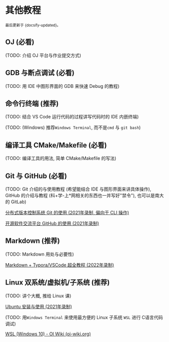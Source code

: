 # 其他教程

<small>最后更新于 {docsify-updated}。</small>

## OJ (必看) 

(TODO: 介绍 OJ 平台与作业提交方式)

## GDB 与断点调试 (必看) 

(TODO: 用 IDE 中图形界面的 GDB 来快速 Debug 的教程)

## 命令行终端 (推荐) 

(TODO: 结合 VS Code 运行代码的过程讲写代码时的 IDE 内嵌终端)

(TODO: (Windows) 推荐`Windows Terminal`, 而不是`cmd` 与 `git bash`)

## 编译工具 CMake/Makefile (必看) 

(TODO: 编译工具的用法, 简单 CMake/Makefile 的写法)

## Git 与 GitHub (必看) 

(TODO: Git 介绍的与使用教程 (希望能结合 IDE 与图形界面来讲具体操作), GitHub 的介绍与教程 (科+学-上*网相关的东西也一并写好"禁令"), 也可以是南大的 GitLab)

[分布式版本控制系统 Git 的使用 (2021年录制, 偏向于 CLI 操作)](https://www.bilibili.com/video/BV15M4y1576Z)

[开源软件交流平台 GitHub 的使用 (2021年录制)](https://www.bilibili.com/video/BV1mM4y1g7SX)

## Markdown (推荐) 

(TODO: Markdown 用处与必要性)

 [Markdown + Typora/VSCode 超全教程 (2022年录制)](https://www.bilibili.com/video/BV1hG411p7fX)

## Linux 双系统/虚拟机/子系统 (推荐) 

(TODO: 讲个大概, 推给 Linux 课)

[Ubuntu 安装与使用 (2021年录制)](https://www.bilibili.com/video/BV1vq4y1X7Wp)

(TODO: 用`Windows Terminal` 来使用最方便的 Linux 子系统 `WSL` 进行 C语言代码调试)

[WSL (Windows 10) - OI Wiki (oi-wiki.org)](https://oi-wiki.org/tools/wsl/)
